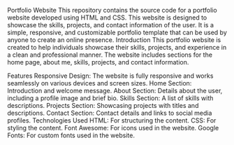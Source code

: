 Portfolio Website
This repository contains the source code for a portfolio website developed using HTML and CSS. This website is designed to showcase the skills, projects, and contact information of the user. It is a simple, responsive, and customizable portfolio template that can be used by anyone to create an online presence.
Introduction
This portfolio website is created to help individuals showcase their skills, projects, and experience in a clean and professional manner. The website includes sections for the home page, about me, skills, projects, and contact information.

Features
Responsive Design: The website is fully responsive and works seamlessly on various devices and screen sizes.
Home Section: Introduction and welcome message.
About Section: Details about the user, including a profile image and brief bio.
Skills Section: A list of skills with descriptions.
Projects Section: Showcasing projects with titles and descriptions.
Contact Section: Contact details and links to social media profiles.
Technologies Used
HTML: For structuring the content.
CSS: For styling the content.
Font Awesome: For icons used in the website.
Google Fonts: For custom fonts used in the website.
